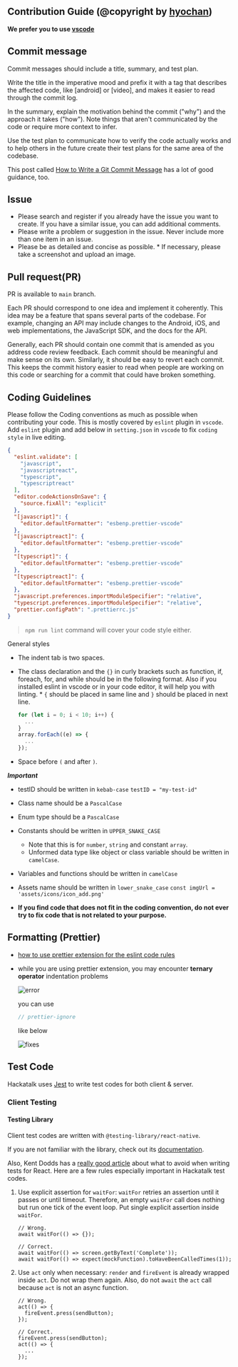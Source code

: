 ## Contribution Guide (@copyright by [hyochan](http://github.com/hyochan))

**We prefer you to use [vscode](https://code.visualstudio.com)**

## Commit message

Commit messages should include a title, summary, and test plan.

Write the title in the imperative mood and prefix it with a tag that describes the affected code, like [android] or [video], and makes it easier to read through the commit log.

In the summary, explain the motivation behind the commit ("why") and the approach it takes ("how"). Note things that aren't communicated by the code or require more context to infer.

Use the test plan to communicate how to verify the code actually works and to help others in the future create their test plans for the same area of the codebase.

This post called [How to Write a Git Commit Message](https://chris.beams.io/posts/git-commit/) has a lot of good guidance, too.

## Issue

- Please search and register if you already have the issue you want to create. If you have a similar issue, you can add additional comments.
- Please write a problem or suggestion in the issue. Never include more than one item in an issue.
- Please be as detailed and concise as possible. \* If necessary, please take a screenshot and upload an image.

## Pull request(PR)

PR is available to `main` branch.

Each PR should correspond to one idea and implement it coherently. This idea may be a feature that spans several parts of the codebase. For example, changing an API may include changes to the Android, iOS, and web implementations, the JavaScript SDK, and the docs for the API.

Generally, each PR should contain one commit that is amended as you address code review feedback. Each commit should be meaningful and make sense on its own. Similarly, it should be easy to revert each commit. This keeps the commit history easier to read when people are working on this code or searching for a commit that could have broken something.

## Coding Guidelines

Please follow the Coding conventions as much as possible when contributing your code. This is mostly covered by `eslint` plugin in `vscode`. Add `eslint` plugin and add below in `setting.json` in `vscode` to fix `coding style` in live editing.

```json
{
  "eslint.validate": [
    "javascript",
    "javascriptreact",
    "typescript",
    "typescriptreact"
  ],
  "editor.codeActionsOnSave": {
    "source.fixAll": "explicit"
  },
  "[javascript]": {
    "editor.defaultFormatter": "esbenp.prettier-vscode"
  },
  "[javascriptreact]": {
    "editor.defaultFormatter": "esbenp.prettier-vscode"
  },
  "[typescript]": {
    "editor.defaultFormatter": "esbenp.prettier-vscode"
  },
  "[typescriptreact]": {
    "editor.defaultFormatter": "esbenp.prettier-vscode"
  },
  "javascript.preferences.importModuleSpecifier": "relative",
  "typescript.preferences.importModuleSpecifier": "relative",
  "prettier.configPath": ".prettierrc.js"
}
```

> `npm run lint` command will cover your code style either.

General styles

- The indent tab is two spaces.
- The class declaration and the `{}` in curly brackets such as function, if, foreach, for, and while should be in the following format. Also if you installed eslint in vscode or in your code editor, it will help you with linting. \* `{` should be placed in same line and `}` should be placed in next line.

   ```js
   for (let i = 0; i < 10; i++) {
     ...
   }
   array.forEach((e) => {
     ...
   });
   ```

- Space before `(` and after `)`.

***Important***

- testID should be written in `kebab-case`
  `testID = "my-test-id"`
- Class name should be a `PascalCase`
- Enum type should be a `PascalCase`
- Constants should be written in `UPPER_SNAKE_CASE`
  - Note that this is for `number`, `string` and constant `array`.
  - Unformed data type like object or class variable should be written in `camelCase`.
- Variables and functions should be written in `camelCase`
- Assets name should be written in `lower_snake_case`
  `const imgUrl = 'assets/icons/icon_add.png'`

- **If you find code that does not fit in the coding convention, do not ever try to fix code that is not related to your purpose.**

## Formatting (Prettier)

- [how to use prettier extension for the eslint code rules](https://medium.com/dooboolab/using-eslint-prettier-and-sort-imports-vscode-extensions-for-formatting-open-source-project-16edf317129d)
- while you are using prettier extension, you may encounter **ternary operator** indentation problems

  ![error](https://i.imgur.com/RhGrbLo.png)

  you can use

  ```js
  // prettier-ignore
  ```

  like below

  ![fixes](https://i.imgur.com/x3bL5kf.png)

## Test Code

Hackatalk uses [Jest](https://jestjs.io/) to write test codes for both client & server.

### Client Testing

#### Testing Library

Client test codes are written with `@testing-library/react-native`.

If you are not familiar with the library, check out its [documentation](https://callstack.github.io/react-native-testing-library/).

Also, Kent Dodds has a [really good article](https://kentcdodds.com/blog/common-mistakes-with-react-testing-library) about what to avoid when writing tests for React.
Here are a few rules especially important in Hackatalk test codes.

1. Use explicit assertion for `waitFor`:
   `waitFor` retries an assertion until it passes or until timeout.
   Therefore, an empty `waitFor` call does nothing but run one tick of the event loop.
   Put single explicit assertion inside `waitFor`.

   ```tsx
   // Wrong.
   await waitFor(() => {});

   // Correct.
   await waitFor(() => screen.getByText('Complete'));
   await waitFor(() => expect(mockFunction).toHaveBeenCalledTimes(1));
   ```

1. Use `act` only when necessary:
   `render` and `fireEvent` is already wrapped inside `act`. Do not wrap them again.
   Also, do not `await` the `act` call because `act` is not an async function.

   ```tsx
   // Wrong.
   act(() => {
     fireEvent.press(sendButton);
   });

   // Correct.
   fireEvent.press(sendButton);
   act(() => {
     ...
   });
   ```
